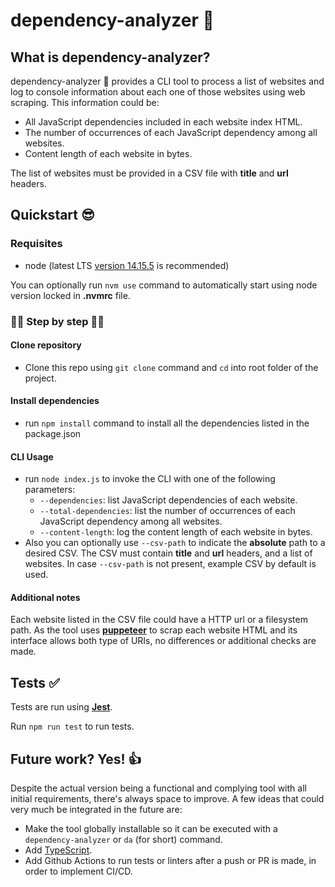 # dependency-analyzer 🔎

## What is dependency-analyzer?

dependency-analyzer 🔎 provides a CLI tool to process a list of websites and log to console information about each one of those websites using web scraping. This information could be:

- All JavaScript dependencies included in each website index HTML.
- The number of occurrences of each JavaScript dependency among all websites.
- Content length of each website in bytes.

The list of websites must be provided in a CSV file with **title** and **url** headers.

## Quickstart 😎

### Requisites

- node (latest LTS [version 14.15.5](https://nodejs.org/en/blog/release/v14.15.5/) is recommended)

You can optionally run `nvm use` command to automatically start using node version locked in **.nvmrc** file.

### 🚶‍♂️ Step by step 🚶‍♀️

#### Clone repository

- Clone this repo using `git clone` command and `cd` into root folder of the project.

#### Install dependencies

- run `npm install` command to install all the dependencies listed in the package.json

#### CLI Usage

- run `node index.js` to invoke the CLI with one of the following parameters:
  - `--dependencies`: list JavaScript dependencies of each website.
  - `--total-dependencies`: list the number of occurrences of each JavaScript dependency among all websites.
  - `--content-length`: log the content length of each website in bytes.
- Also you can optionally use `--csv-path` to indicate the **absolute** path to a desired CSV. The CSV must contain **title** and **url** headers, and a list of websites. In case `--csv-path` is not present, example CSV by default is used.

#### Additional notes

Each website listed in the CSV file could have a HTTP url or a filesystem path. As the tool uses **[puppeteer](https://pptr.dev/)** to scrap each website HTML and its interface allows both type of URIs, no differences or additional checks are made.

## Tests ✅

Tests are run using **[Jest](https://jestjs.io/docs/en/cli)**.

Run `npm run test` to run tests.

## Future work? Yes! 👍

Despite the actual version being a functional and complying tool with all initial requirements, there's always space to improve. A few ideas that could very much be integrated in the future are:

- Make the tool globally installable so it can be executed with a `dependency-analyzer` or `da` (for short) command.
- Add [TypeScript](https://www.typescriptlang.org/).
- Add Github Actions to run tests or linters after a push or PR is made, in order to implement CI/CD.
